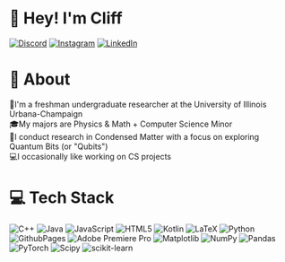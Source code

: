 # 👋 Hey! I'm Cliff
[![Discord](https://img.shields.io/badge/Discord-%237289DA.svg?logo=discord&logoColor=white)](https://discord.gg/cliffsun) [![Instagram](https://img.shields.io/badge/Instagram-%23E4405F.svg?logo=Instagram&logoColor=white)](https://instagram.com/cliff.x.sun) [![LinkedIn](https://img.shields.io/badge/LinkedIn-%230077B5.svg?logo=linkedin&logoColor=white)](https://linkedin.com/in/cliff-sun) 

# 💫 About
👋I'm a freshman undergraduate researcher at the University of Illinois Urbana-Champaign<br>🎓My majors are Physics & Math + Computer Science Minor<br>🔬I conduct research in Condensed Matter with a focus on exploring Quantum Bits (or "Qubits")<br>💻I occasionally like working on CS projects

# 💻 Tech Stack
![C++](https://img.shields.io/badge/c++-%2300599C.svg?style=for-the-badge&logo=c%2B%2B&logoColor=white) ![Java](https://img.shields.io/badge/java-%23ED8B00.svg?style=for-the-badge&logo=openjdk&logoColor=white) ![JavaScript](https://img.shields.io/badge/javascript-%23323330.svg?style=for-the-badge&logo=javascript&logoColor=%23F7DF1E) ![HTML5](https://img.shields.io/badge/html5-%23E34F26.svg?style=for-the-badge&logo=html5&logoColor=white) ![Kotlin](https://img.shields.io/badge/kotlin-%237F52FF.svg?style=for-the-badge&logo=kotlin&logoColor=white) ![LaTeX](https://img.shields.io/badge/latex-%23008080.svg?style=for-the-badge&logo=latex&logoColor=white) ![Python](https://img.shields.io/badge/python-3670A0?style=for-the-badge&logo=python&logoColor=ffdd54) ![GithubPages](https://img.shields.io/badge/github%20pages-121013?style=for-the-badge&logo=github&logoColor=white) ![Adobe Premiere Pro](https://img.shields.io/badge/Adobe%20Premiere%20Pro-9999FF.svg?style=for-the-badge&logo=Adobe%20Premiere%20Pro&logoColor=white) ![Matplotlib](https://img.shields.io/badge/Matplotlib-%23ffffff.svg?style=for-the-badge&logo=Matplotlib&logoColor=black) ![NumPy](https://img.shields.io/badge/numpy-%23013243.svg?style=for-the-badge&logo=numpy&logoColor=white) ![Pandas](https://img.shields.io/badge/pandas-%23150458.svg?style=for-the-badge&logo=pandas&logoColor=white) ![PyTorch](https://img.shields.io/badge/PyTorch-%23EE4C2C.svg?style=for-the-badge&logo=PyTorch&logoColor=white) ![Scipy](https://img.shields.io/badge/SciPy-%230C55A5.svg?style=for-the-badge&logo=scipy&logoColor=%white) ![scikit-learn](https://img.shields.io/badge/scikit--learn-%23F7931E.svg?style=for-the-badge&logo=scikit-learn&logoColor=white)

<!-- # 📊 Some Stats
![](https://github-readme-stats.vercel.app/api?username=cliffsun&theme=great-gatsby&hide_border=false&include_all_commits=true&count_private=true)<br/>
![](https://github-readme-streak-stats.herokuapp.com/?user=cliffsun&theme=great-gatsby&hide_border=false)<br/>
![](https://github-readme-stats.vercel.app/api/top-langs/?username=cliffsun&theme=great-gatsby&hide_border=false&include_all_commits=true&count_private=true&layout=compact) -->


